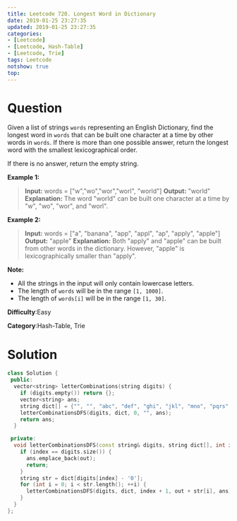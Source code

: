 ```yaml
---
title: Leetcode 720. Longest Word in Dictionary
date: 2019-01-25 23:27:35
updated: 2019-01-25 23:27:35
categories: 
- [Leetcode]
- [Leetcode, Hash-Table]
- [Leetcode, Trie]
tags: Leetcode
notshow: true
top:
---
```


# Question

Given a list of strings  `words`  representing an English Dictionary, find the longest word in  `words`  that can be built one character at a time by other words in  `words`. If there is more than one possible answer, return the longest word with the smallest lexicographical order.

If there is no answer, return the empty string.

**Example 1:**  

> **Input:** 
> words = ["w","wo","wor","worl", "world"]
> **Output:** "world"
> **Explanation:** 
> The word "world" can be built one character at a time by "w", "wo", "wor", and "worl".

**Example 2:**  

> **Input:** 
> words = ["a", "banana", "app", "appl", "ap", "apply", "apple"]
> **Output:** "apple"
> **Explanation:** 
> Both "apply" and "apple" can be built from other words in the dictionary. However, "apple" is lexicographically smaller than "apply".

**Note:**

- All the strings in the input will only contain lowercase letters.
- The length of  `words`  will be in the range  `[1, 1000]`.
- The length of  `words[i]`  will be in the range  `[1, 30]`.

**Difficulty**:Easy

**Category**:Hash-Table, Trie

<!-- more -->

# Solution

```cpp
class Solution {
 public:
  vector<string> letterCombinations(string digits) {
    if (digits.empty()) return {};
    vector<string> ans;
    string dict[] = {"", "", "abc", "def", "ghi", "jkl", "mno", "pqrs", "tuv", "wxyz"};
    letterCombinationsDFS(digits, dict, 0, "", ans);
    return ans;
  }

 private:
  void letterCombinationsDFS(const string& digits, string dict[], int index, string out, vector<string>& ans) {
    if (index == digits.size()) {
      ans.emplace_back(out);
      return;
    }
    string str = dict[digits[index] - '0'];
    for (int i = 0; i < str.length(); ++i) {
      letterCombinationsDFS(digits, dict, index + 1, out + str[i], ans);
    }
  }
};
```


